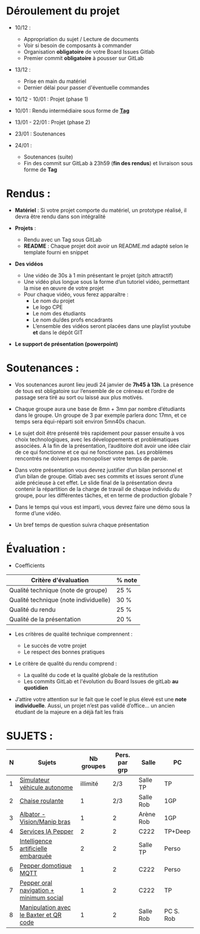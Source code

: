 # Déroulement du projet

- 10/12 : 
  - Appropriation du sujet / Lecture de documents
  - Voir si besoin de composants à commander
  - Organisation **obligatoire** de votre Board Issues Gitlab
  - Premier commit **obligatoire** à pousser sur GitLab

- 13/12 :
  - Prise en main du matériel
  - Dernier délai pour passer d'éventuelle commandes

- 10/12 - 10/01 : Projet (phase 1)

- 10/01 : Rendu intermédiaire sous forme de **[Tag](https://docs.gitlab.com/ee/university/training/topics/tags.html)**

- 13/01 - 22/01 : Projet (phase 2)

- 23/01 : Soutenances

- 24/01 : 
  - Soutenances (suite)
  - Fin des commit sur GitLab à 23h59 (**fin des rendus**) et livraison sous forme de **Tag**


# Rendus : 

- **Matériel** : Si votre projet comporte du matériel, un prototype réalisé, il devra être rendu dans son intégralité

- **Projets** :
  - Rendu avec un Tag sous GitLab
  - **README** : Chaque projet doit avoir un README.md adapté selon le template fourni en snippet

- **Des vidéos**
  - Une vidéo de 30s à 1 min présentant le projet (pitch attractif)
  - Une vidéo plus longue sous la forme d’un tutoriel vidéo, permettant la mise en œuvre de votre projet
  - Pour chaque vidéo, vous ferez apparaître :
    - Le nom du projet
    - Le logo CPE
    - Le nom des étudiants
    - Le nom du/des profs encadrants
    - L’ensemble des vidéos seront placées dans une playlist youtube **et** dans le dépôt GIT

- **Le support de présentation (powerpoint)**

# Soutenances : 
 
- Vos soutenances auront lieu jeudi 24 janvier de **7h45 à 13h**. La présence de tous est obligatoire sur l’ensemble de ce créneau et l’ordre de passage sera tiré au sort ou laissé aux plus motivés. 

- Chaque groupe aura une base de 8mn + 3mn par nombre d’étudiants dans le groupe. Un groupe de 3 par exemple parlera donc 17mn, et ce temps sera équi-réparti soit environ 5mn40s chacun.

- Le sujet doit être présenté très rapidement pour passer ensuite à vos choix technologiques, avec les développements et problématiques associées. A la fin de la présentation, l’auditoire doit avoir une idée clair de ce qui fonctionne et ce qui ne fonctionne pas. Les problèmes rencontrés ne doivent pas monopoliser votre temps de parole.

- Dans votre présentation vous devrez justifier d’un bilan personnel et d’un bilan de groupe. Gitlab avec ses commits et issues seront d’une aide précieuse à cet effet. Le slide final de la présentation devra contenir la répartition de la charge de travail de chaque individu du groupe, pour les différentes tâches, et en terme de production globale ? 

- Dans le temps qui vous est imparti, vous devrez faire une démo sous la forme d’une vidéo. 

- Un bref temps de question suivra chaque présentation



# Évaluation : 

- Coefficients

| Critère d'évaluation                  | % note |
| ------------------------------------- | ------ |
| Qualité technique (note de groupe)    | 25 %   |
| Qualité technique (note individuelle) | 30 %   |
| Qualité du rendu                      | 25 %   |
| Qualité de la présentation            | 20 %   |

- Les critères de qualité technique comprennent :  
  - Le succès de votre projet
  - Le respect des bonnes pratiques 

- Le critère de qualité du rendu comprend : 
  - La qualité du code et la qualité globale de la restitution
  - Les commits GitLab et l'évolution du Board Issues de gitLab **au quotidien**

- J’attire votre attention sur le fait que le coef le plus élevé est une **note individuelle**. Aussi, un projet n’est pas validé d’office… un ancien étudiant de la majeure en a déjà fait les frais

# SUJETS :

|N| Sujets                                 | Nb groupes | Pers. par grp |   Salle  |  PC  |
|-| -------------------------------------- | ---------- | ------------- | -------- | ---- |
|1| [Simulateur véhicule autonome](https://github.com/cpe-majeure-robotique/S9-Project-19-20/wiki/Sujet-1-.-Simulateur-v%C3%A9hicule-autonome)                                  |  illimité  |       2/3     | Salle TP |  TP  |
|2| [Chaise roulante](https://github.com/cpe-majeure-robotique/S9-Project-19-20/wiki/Sujet-2-.-Chaise-roulante)                                                                    |     1      |       2/3     | Salle Rob|  1GP |
|3| [Albator - Vision/Manip bras](https://github.com/cpe-majeure-robotique/S9-Project-19-20/wiki/Sujet-3-.-Albator---Vision-Manip-bras)                                            |     1      |        2      | Arène Rob|  1GP |
|4| [Services IA Pepper](https://github.com/cpe-majeure-robotique/S9-Project-19-20/wiki/Sujet-4-.-Services-IA-Pepper)                                                              |     2      |        2      | C222     |TP+Deep|  
|5| [Intelligence artificielle embarquée](https://github.com/cpe-majeure-robotique/S9-Project-19-20/wiki/Sujet-5-.-Intelligence-artificielle-embarqu%C3%A9e)               |     2      |        2      | Salle TP |Perso  |
|6| [Pepper domotique MQTT](https://github.com/cpe-majeure-robotique/S9-Project-19-20/wiki/Sujet-6-.-Pepper-domotique-MQTT)                                                        |     1      |        2      | C222     |Perso  |
|7| [Pepper oral navigation + minimum social](https://github.com/cpe-majeure-robotique/S9-Project-19-20/wiki/Sujet-7-.-Pepper-oral-navigation---minimum-social)               |     1      |        2      | C222     |TP     |
|8| [Manipulation avec le Baxter et QR code](https://github.com/cpe-majeure-robotique/S9-Project-19-20/wiki/Sujet-8-.-Manipulation-avec-le-Baxter-et-QR-code)                      |     1      |        2      | Salle Rob|PC S. Rob|




